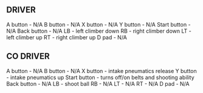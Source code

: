 



DRIVER
------
A button - N/A
B button - N/A
X button - N/A
Y button - N/A
Start button - N/A
Back button - N/A
LB - left climber down
RB - right climber down
LT - left climber up
RT - right climber up
D pad - N/A


CO DRIVER
------
A button - N/A
B button - N/A
X button - intake pneumatics release
Y button - intake pneumatics up 
Start button - turns off/on belts and shooting ability
Back button - N/A
LB - shoot ball
RB - N/A
LT - N/A
RT - N/A
D pad - N/A